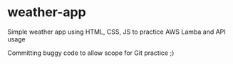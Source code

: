 # weather-app
Simple weather app using HTML, CSS, JS to practice AWS Lamba and API usage

Committing buggy code to allow scope for Git practice ;) 
